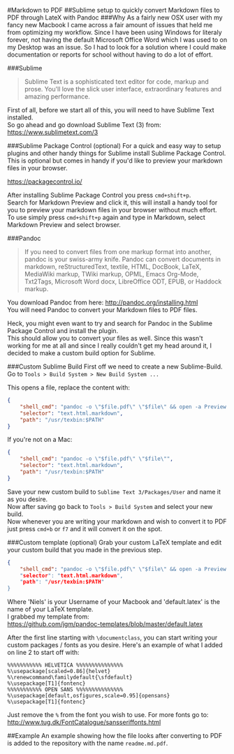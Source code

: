 #Markdown to PDF
##Sublime setup to quickly convert Markdown files to PDF through LateX with Pandoc
###Why
As a fairly new OSX user with my fancy new Macbook I came across a fair amount of issues that held me from optimizing my workflow.
Since I have been using Windows for literaly forever, not having the default Microsoft Office Word which I was used to on my Desktop was an issue.
So I had to look for a solution where I could make documentation or reports for school without having to do a lot of effort.

###Sublime
> Sublime Text is a sophisticated text editor for code, markup and prose.
> You'll love the slick user interface, extraordinary features and amazing performance.

First of all, before we start all of this, you will need to have Sublime Text installed.  
So go ahead and go download Sublime Text (3) from: https://www.sublimetext.com/3

###Sublime Package Control (optional)
For a quick and easy way to setup plugins and other handy things for Sublime install Sublime Package Control.
This is optional but comes in handy if you'd like to preview your markdown files in your browser.

https://packagecontrol.io/

After installing Sublime Package Control you press `cmd+shift+p`.  
Search for Markdown Preview and click it, this will install a handy tool for you to preview your markdown files in your browser without much effort.  
To use simply press `cmd+shift+p` again and type in Markdown, select Markdown Preview and select browser.

###Pandoc
> If you need to convert files from one markup format into another, pandoc is your swiss-army knife. 
> Pandoc can convert documents in markdown, reStructuredText, textile, HTML, DocBook, LaTeX, MediaWiki markup, TWiki markup, 
> OPML, Emacs Org-Mode, Txt2Tags, Microsoft Word docx, LibreOffice ODT, EPUB, or Haddock markup.

You download Pandoc from here: http://pandoc.org/installing.html  
You will need Pandoc to convert your Markdown files to PDF files.

Heck, you might even want to try and search for Pandoc in the Sublime Package Control and install the plugin.  
This should allow you to convert your files as well. 
Since this wasn't working for me at all and since I really couldn't get my head around it, I decided to make a custom build option for Sublime.

###Custom Sublime Build
First off we need to create a new Sublime-Build.
Go to `Tools > Build System > New Build System ...`

This opens a file, replace the content with:

```json
{  
    "shell_cmd": "pandoc -o \"$file.pdf\" \"$file\" && open -a Preview \"$file.pdf\"",  
    "selector": "text.html.markdown",  
    "path": "/usr/texbin:$PATH"  
}
```

If you're not on a Mac:

```json
{  
    "shell_cmd": "pandoc -o \"$file.pdf\" \"$file\"",
    "selector": "text.html.markdown",
    "path": "/usr/texbin:$PATH"
}
```

Save your new custom build to `Sublime Text 3/Packages/User` and name it as you desire.  
Now after saving go back to `Tools > Build System` and select your new build.  
Now whenever you are writing your markdown and wish to convert it to PDF just press `cmd+b` or `f7` and it will convert it on the spot.

###Custom template (optional)
Grab your custom LaTeX template and edit your custom build that you made in the previous step. 

```json
{  
    "shell_cmd": "pandoc -o \"$file.pdf\" \"$file\" && open -a Preview \"$file.pdf\"" --template=\"/Users/Niels/.pandoc/default.latex\",  
    "selector": "text.html.markdown",
    "path": "/usr/texbin:$PATH"
}
```

Where 'Niels' is your Username of your Macbook and 'default.latex' is the name of your LaTeX template.  
I grabbed my template from:  
https://github.com/jgm/pandoc-templates/blob/master/default.latex  

After the first line starting with `\documentclass`, you can start writing your custom packages / fonts as you desire.
Here's an example of what I added on line 2 to start off with:

```
%%%%%%%%%%% HELVETICA %%%%%%%%%%%%%%%  
%\usepackage[scaled=0.86]{helvet}
%\renewcommand\familydefault{\sfdefault} 
%\usepackage[T1]{fontenc}
%%%%%%%%%%% OPEN SANS %%%%%%%%%%%%%%%
%\usepackage[default,osfigures,scale=0.95]{opensans}
%\usepackage[T1]{fontenc}
```

Just remove the `%` from the font you wish to use.
For more fonts go to: http://www.tug.dk/FontCatalogue/sansseriffonts.html

##Example
An example showing how the file looks after converting to PDF is added to the repository with the name `readme.md.pdf`.
